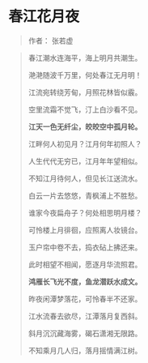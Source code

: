 # 春江花月夜

> 作者： 张若虚

> 春江潮水连海平，海上明月共潮生。
>
>  滟滟随波千万里，何处春江无月明！
>
>  江流宛转绕芳甸，月照花林皆似霰。
>
>  空里流霜不觉飞，汀上白沙看不见。
>
>  **江天一色无纤尘，皎皎空中孤月轮。**
>
>  江畔何人初见月？江月何年初照人？ 
>
> 人生代代无穷已，江月年年望相似。
>
>  不知江月待何人，但见长江送流水。
>
>  白云一片去悠悠，青枫浦上不胜愁。
>
>  谁家今夜扁舟子？何处相思明月楼？
>
>  可怜楼上月徘徊，应照离人妆镜台。 
>
> 玉户帘中卷不去，捣衣砧上拂还来。 
>
> 此时相望不相闻，愿逐月华流照君。
>
>  **鸿雁长飞光不度，鱼龙潜跃水成文。** 
>
> 昨夜闲潭梦落花，可怜春半不还家。
>
>  江水流春去欲尽，江潭落月复西斜。 
>
> 斜月沉沉藏海雾，碣石潇湘无限路。 
>
> 不知乘月几人归，落月摇情满江树。
